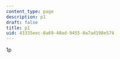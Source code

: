 ```yaml
---
content_type: page
description: p1
draft: false
title: p1
uid: 43335eec-0a69-40ad-9455-0a7ad198e574
---
```

1p